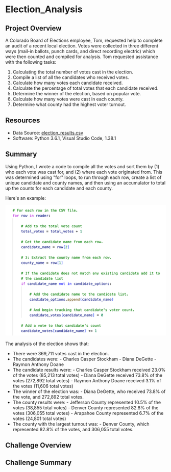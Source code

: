 # Election_Analysis

## Project Overview

A Colorado Board of Elections employee, Tom, requested help to complete an audit of a recent local election. Votes were collected in three different ways (mail-in ballots, punch cards, and direct recording electric) which were then counted and compiled for analysis. Tom requested assistance with the following tasks:

1. Calculating the total number of votes cast in the election.
2. Compile a list of all the candidates who received votes.
3. Calculate how many votes each candidate received.
4. Calculate the percentage of total votes that each candidate received.
5. Determine the winner of the election, based on popular vote.
6. Calculate how many votes were cast in each county.
7. Determine what county had the highest voter turnout.

## Resources
- Data Source: [election_results.csv](resources/election_results.csv)
- Software: Python 3.6.1, Visual Studio Code, 1.38.1

## Summary
Using Python, I wrote a code to compile all the votes and sort them by (1) who each vote was cast for, and (2) where each vote originated from. This was determined using "for" loops, to run through each row, create a list of unique candidate and county names, and then using an accumulator to total up the counts for each candidate and each county.

Here's an example:

![Example of for loop](https://github.com/ehalprin/election_analysis/blob/main/resources/for%20loop%20example.png)


The analysis of the election shows that:
- There were 369,711 votes cast in the election.
- The candidates were:
      - Charles Casper Stockham
      - Diana DeGette
      - Raymon Anthony Doane
- The candidate results were:
      - Charles Casper Stockham received 23.0% of the votes (85,213 total votes)
      - Diana DeGette received 73.8% of the votes (272,892 total votes)
      - Raymon Anthony Doane received 3.1% of the votes (11,606 total votes)
- The winner of the election was:
      - Diana DeGette, who received 73.8% of the vote, and 272,892 total votes.
- The county results were:
      - Jefferson County represented 10.5% of the votes (38,855 total votes)
      - Denver County represented 82.8% of the votes (306,055 total votes)
      - Arapahoe County represented 6.7% of the votes (24,801 total votes)
- The county with the largest turnout was:
      - Denver County, which represented 82.8% of the votes, and 306,055 total votes.

## Challenge Overview

## Challenge Summary
